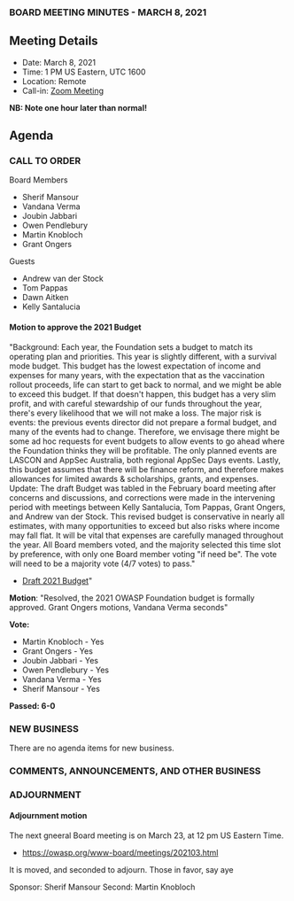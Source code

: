 ### BOARD MEETING MINUTES - MARCH 8, 2021

## Meeting Details

- Date: March 8, 2021
- Time: 1 PM US Eastern, UTC 1600 
- Location:  Remote
- Call-in: [Zoom Meeting](https://zoom.us/j/675935446)

**NB: Note one hour later than normal!**

## Agenda

### CALL TO ORDER

Board Members
- Sherif Mansour
- Vandana Verma
- Joubin Jabbari
- Owen Pendlebury
- Martin Knobloch
- Grant Ongers

Guests
- Andrew van der Stock
- Tom Pappas
- Dawn Aitken
- Kelly Santalucia


#### Motion to approve the 2021 Budget

"Background: Each year, the Foundation sets a budget to match its operating plan and priorities. This year is slightly different, with a survival mode budget. This budget has the lowest expectation of income and expenses for many years, with the expectation that as the vaccination rollout proceeds, life can start to get back to normal, and we might be able to exceed this budget. If that doesn't happen, this budget has a very slim profit, and with careful stewardship of our funds throughout the year, there's every likelihood that we will not make a loss. The major risk is events: the previous events director did not prepare a formal budget, and many of the events had to change. Therefore, we envisage there might be some ad hoc requests for event budgets to allow events to go ahead where the Foundation thinks they will be profitable. The only planned events are LASCON and AppSec Australia, both regional AppSec Days events. Lastly, this budget assumes that there will be finance reform, and therefore makes allowances for limited awards & scholarships, grants, and expenses.
<br>
Update: The draft Budget was tabled in the February board meeting after concerns and discussions, and corrections were made in the intervening period with meetings between Kelly Santalucia, Tom Pappas, Grant Ongers, and Andrew van der Stock. This revised budget is conservative in nearly all estimates, with many opportunities to exceed but also risks where income may fall flat. It will be vital that expenses are carefully managed throughout the year. All Board members voted, and the majority selected this time slot by preference, with only one Board member voting "if need be". The vote will need to be a majority vote (4/7 votes) to pass."

- [Draft 2021 Budget](/www-board/attachments/202103-draft-budget-summary.xlsx)"

**Motion**: "Resolved, the 2021 OWASP Foundation budget is formally approved.  Grant Ongers motions, Vandana Verma seconds"

**Vote:**
- Martin Knobloch - Yes
- Grant Ongers - Yes
- Joubin Jabbari - Yes
- Owen Pendlebury - Yes
- Vandana Verma - Yes
- Sherif Mansour - Yes

**Passed:  6-0**

### NEW BUSINESS

There are no agenda items for new business.

### COMMENTS, ANNOUNCEMENTS, AND OTHER BUSINESS

### ADJOURNMENT

#### Adjournment motion

The next gneeral Board meeting is on March 23, at 12 pm US Eastern Time.
- https://owasp.org/www-board/meetings/202103.html

It is moved, and seconded to adjourn. Those in favor, say aye

Sponsor: Sherif Mansour
Second: Martin Knobloch



